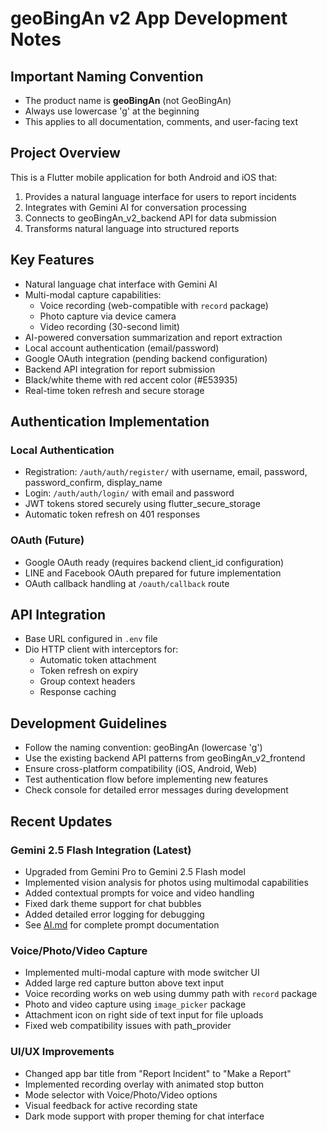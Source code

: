 # geoBingAn v2 App Development Notes

## Important Naming Convention
- The product name is **geoBingAn** (not GeoBingAn)
- Always use lowercase 'g' at the beginning
- This applies to all documentation, comments, and user-facing text

## Project Overview
This is a Flutter mobile application for both Android and iOS that:
1. Provides a natural language interface for users to report incidents
2. Integrates with Gemini AI for conversation processing
3. Connects to geoBingAn_v2_backend API for data submission
4. Transforms natural language into structured reports

## Key Features
- Natural language chat interface with Gemini AI
- Multi-modal capture capabilities:
  - Voice recording (web-compatible with `record` package)
  - Photo capture via device camera
  - Video recording (30-second limit)
- AI-powered conversation summarization and report extraction
- Local account authentication (email/password)
- Google OAuth integration (pending backend configuration)
- Backend API integration for report submission
- Black/white theme with red accent color (#E53935)
- Real-time token refresh and secure storage

## Authentication Implementation
### Local Authentication
- Registration: `/auth/auth/register/` with username, email, password, password_confirm, display_name
- Login: `/auth/auth/login/` with email and password
- JWT tokens stored securely using flutter_secure_storage
- Automatic token refresh on 401 responses

### OAuth (Future)
- Google OAuth ready (requires backend client_id configuration)
- LINE and Facebook OAuth prepared for future implementation
- OAuth callback handling at `/oauth/callback` route

## API Integration
- Base URL configured in `.env` file
- Dio HTTP client with interceptors for:
  - Automatic token attachment
  - Token refresh on expiry
  - Group context headers
  - Response caching

## Development Guidelines
- Follow the naming convention: geoBingAn (lowercase 'g')
- Use the existing backend API patterns from geoBingAn_v2_frontend
- Ensure cross-platform compatibility (iOS, Android, Web)
- Test authentication flow before implementing new features
- Check console for detailed error messages during development

## Recent Updates
### Gemini 2.5 Flash Integration (Latest)
- Upgraded from Gemini Pro to Gemini 2.5 Flash model
- Implemented vision analysis for photos using multimodal capabilities
- Added contextual prompts for voice and video handling
- Fixed dark theme support for chat bubbles
- Added detailed error logging for debugging
- See [AI.md](AI.md) for complete prompt documentation

### Voice/Photo/Video Capture
- Implemented multi-modal capture with mode switcher UI
- Added large red capture button above text input
- Voice recording works on web using dummy path with `record` package
- Photo and video capture using `image_picker` package
- Attachment icon on right side of text input for file uploads
- Fixed web compatibility issues with path_provider

### UI/UX Improvements
- Changed app bar title from "Report Incident" to "Make a Report"
- Implemented recording overlay with animated stop button
- Mode selector with Voice/Photo/Video options
- Visual feedback for active recording state
- Dark mode support with proper theming for chat interface